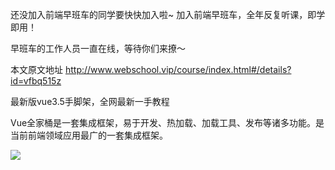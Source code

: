 还没加入前端早班车的同学要快快加入啦~
加入前端早班车，全年反复听课，即学即用！

早班车的工作人员一直在线，等待你们来撩～

本文原文地址
http://www.webschool.vip/course/index.html#/details?id=vfbq515z

最新版vue3.5手脚架，全网最新一手教程

Vue全家桶是一套集成框架，易于开发、热加载、加载工具、发布等诸多功能。是当前前端领域应用最广的一套集成框架。


![](https://upload-images.jianshu.io/upload_images/11482673-af130a1857a26f53.png?imageMogr2/auto-orient/strip%7CimageView2/2/w/756/format/webp)
